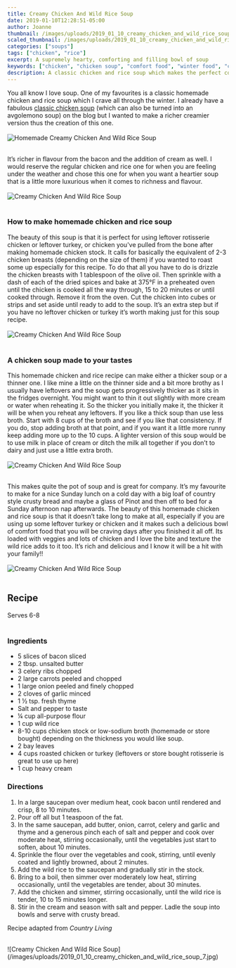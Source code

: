 ```yaml
---
title: Creamy Chicken And Wild Rice Soup
date: 2019-01-10T12:28:51-05:00
author: Joanne
thumbnail: /images/uploads/2019_01_10_creamy_chicken_and_wild_rice_soup_1.jpg
scaled_thumbnail: /images/uploads/2019_01_10_creamy_chicken_and_wild_rice_soup_0.jpg
categories: ["soups"]
tags: ["chicken", "rice"]
excerpt: A supremely hearty, comforting and filling bowl of soup
keywords: ["chicken", "chicken soup", "comfort food", "winter food", "chicken soup recipe", "wild rice"]
description: A classic chicken and rice soup which makes the perfect comfort food for the winter.
---
```


You all know I love soup. One of my favourites is a classic homemade chicken and rice soup which I crave all through the winter. I already have a fabulous [classic chicken soup](https://www.oliveandmango.com/chicken-soup-for-the-soul/) (which can also be turned into an avgolemono soup) on the blog but I wanted to make a richer creamier version thus the creation of this one.
</br>
</br>
![Homemade Creamy Chicken And Wild Rice Soup](/images/uploads/2019_01_10_creamy_chicken_and_wild_rice_soup_2.jpg)
</br>
</br>

It’s richer in flavour from the bacon and the addition of cream as well. I would reserve the regular chicken and rice one for when you are feeling under the weather and chose this one for when you want a heartier soup that is a little more luxurious when it comes to richness and flavour.
</br>
</br>
![Creamy Chicken And Wild Rice Soup](/images/uploads/2019_01_10_creamy_chicken_and_wild_rice_soup_3.jpg)
</br>
</br>

### How to make homemade chicken and rice soup
The beauty of this soup is that it is perfect for using leftover rotisserie chicken or leftover turkey, or chicken you've pulled from the bone after making homemade chicken stock. It calls for basically the equivalent of 2-3 chicken breasts (depending on the size of them) if you wanted to roast some up especially for this recipe. To do that all you have to do is drizzle the chicken breasts with 1 tablespoon of the olive oil. Then sprinkle with a dash of each of the dried spices and bake at 375°F in a preheated oven until the chicken is cooked all the way through, 15 to 20 minutes or until cooked through. Remove it from the oven. Cut the chicken into cubes or strips and set aside until ready to add to the soup. It’s an extra step but if you have no leftover chicken or turkey it’s worth making just for this soup recipe. 
</br>
</br>
![Creamy Chicken And Wild Rice Soup](/images/uploads/2019_01_10_creamy_chicken_and_wild_rice_soup_4.jpg)
</br>
</br>

### A chicken soup made to your tastes
This homemade chicken and rice recipe can make either a thicker soup or a thinner one. I like mine a little on the thinner side and a bit more brothy as I usually have leftovers and the soup gets progressively thicker as it sits in the fridges overnight. You might want to thin it out slightly with more cream or water when reheating it. So the thicker you initially make it, the thicker it will be when you reheat any leftovers. If you like a thick soup than use less broth. Start with 8 cups of the broth and see if you like that consistency. If you do, stop adding broth at that point, and if you want it a little more runny keep adding more up to the 10 cups. A lighter version of this soup would be to use milk in place of cream or ditch the milk all together if you don’t to dairy and just use a little extra broth.
</br>
</br>
![Creamy Chicken And Wild Rice Soup](/images/uploads/2019_01_10_creamy_chicken_and_wild_rice_soup_5.jpg)
</br>
</br>

This makes quite the pot of soup and is great for company. It’s my favourite to make for a nice Sunday lunch on a cold day with a big loaf of country style crusty bread and maybe a glass of Pinot and then off to bed for a Sunday afternoon nap afterwards. The beauty of this homemade chicken and rice soup is that it doesn’t take long to make at all, especially if you are using up some leftover turkey or chicken and it makes such a delicious bowl of comfort food that you will be craving days after you finished it all off. Its loaded with veggies and lots of chicken and I love the bite and texture the wild rice adds to it too. It’s rich and delicious and I know it will be a hit with your family!!
</br>
</br>
![Creamy Chicken And Wild Rice Soup](/images/uploads/2019_01_10_creamy_chicken_and_wild_rice_soup_6.jpg)
</br>
</br>

## Recipe
Serves 6-8
</br>
</br>

### Ingredients

* <span itemprop="ingredients">5 slices of bacon sliced</span>
* <span itemprop="ingredients">2 tbsp. unsalted butter</span>
* <span itemprop="ingredients">3 celery ribs chopped</span>
* <span itemprop="ingredients">2 large carrots peeled and chopped</span>
* <span itemprop="ingredients">1 large onion peeled and finely chopped</span>
* <span itemprop="ingredients">2 cloves of garlic minced</span>
* <span itemprop="ingredients">1 &frac12; tsp. fresh thyme </span>
* <span itemprop="ingredients">Salt and pepper to taste</span>
* <span itemprop="ingredients">&frac14; cup all-purpose flour</span>
* <span itemprop="ingredients">1 cup wild rice</span>
* <span itemprop="ingredients">8-10 cups chicken stock</span> or low-sodium broth (homemade or store bought) depending on the thickness you would like soup.
* <span itemprop="ingredients">2 bay leaves</span>
* <span itemprop="ingredients">4 cups roasted chicken or turkey</span> (leftovers or store bought rotisserie is great to use up here)
* <span itemprop="ingredients">1 cup heavy cream</span>

### Directions

1. In a large saucepan over medium heat, cook bacon until rendered and crisp, 8 to 10 minutes.
2. Pour off all but 1 teaspoon of the fat. 
3. In the same saucepan, add butter, onion, carrot, celery and garlic and thyme and a generous pinch each of salt and pepper and cook over moderate heat, stirring occasionally, until the vegetables just start to soften, about 10 minutes. 
4. Sprinkle the flour over the vegetables and cook, stirring, until evenly coated and lightly browned, about 2 minutes.
5. Add the wild rice to the saucepan and gradually stir in the stock. 
6. Bring to a boil, then simmer over moderately low heat, stirring occasionally, until the vegetables are tender, about 30 minutes. 
7. Add the chicken and simmer, stirring occasionally, until the wild rice is tender, 10 to 15 minutes longer. 
8. Stir in the cream and season with salt and pepper. Ladle the soup into bowls and serve with crusty bread.

Recipe adapted from _Country Living_

</br>
![Creamy Chicken And Wild Rice Soup](/images/uploads/2019_01_10_creamy_chicken_and_wild_rice_soup_7.jpg)
